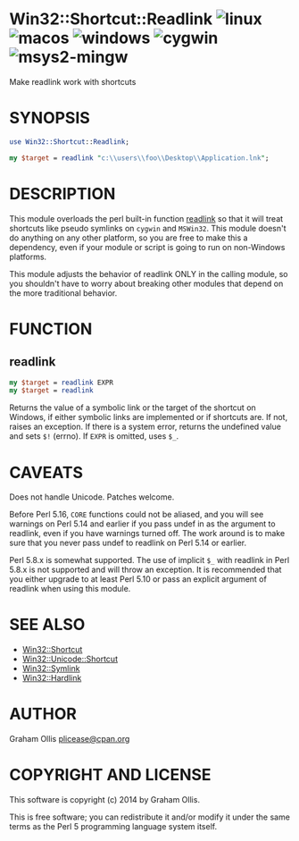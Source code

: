 # Win32::Shortcut::Readlink ![linux](https://github.com/uperl/Win32-Shortcut-Readlink/workflows/linux/badge.svg) ![macos](https://github.com/uperl/Win32-Shortcut-Readlink/workflows/macos/badge.svg) ![windows](https://github.com/uperl/Win32-Shortcut-Readlink/workflows/windows/badge.svg) ![cygwin](https://github.com/uperl/Win32-Shortcut-Readlink/workflows/cygwin/badge.svg) ![msys2-mingw](https://github.com/uperl/Win32-Shortcut-Readlink/workflows/msys2-mingw/badge.svg)

Make readlink work with shortcuts

# SYNOPSIS

```perl
use Win32::Shortcut::Readlink;

my $target = readlink "c:\\users\\foo\\Desktop\\Application.lnk";
```

# DESCRIPTION

This module overloads the perl built-in function [readlink](https://metacpan.org/pod/perlfunc#readlink)
so that it will treat shortcuts like pseudo symlinks on `cygwin` and `MSWin32`.
This module doesn't do anything on any other platform, so you are free to make
this a dependency, even if your module or script is going to run on non-Windows
platforms.

This module adjusts the behavior of readlink ONLY in the calling module, so
you shouldn't have to worry about breaking other modules that depend on the
more traditional behavior.

# FUNCTION

## readlink

```perl
my $target = readlink EXPR
my $target = readlink
```

Returns the value of a symbolic link or the target of the shortcut on Windows,
if either symbolic links are implemented or if shortcuts are.  If not, raises an 
exception.  If there is a system error, returns the undefined value and sets 
`$!` (errno). If `EXPR` is omitted, uses `$_`.

# CAVEATS

Does not handle Unicode.  Patches welcome.

Before Perl 5.16, `CORE` functions could not be aliased, and you will see warnings
on Perl 5.14 and earlier if you pass undef in as the argument to readlink, even if
you have warnings turned off.  The work around is to make sure that you never pass
undef to readlink on Perl 5.14 or earlier.

Perl 5.8.x is somewhat supported.  The use of implicit `$_` with readlink in
Perl 5.8.x is not supported and will throw an exception.  It is recommended that
you either upgrade to at least Perl 5.10 or pass an explicit argument of readlink
when using this module.

# SEE ALSO

- [Win32::Shortcut](https://metacpan.org/pod/Win32::Shortcut)
- [Win32::Unicode::Shortcut](https://metacpan.org/pod/Win32::Unicode::Shortcut)
- [Win32::Symlink](https://metacpan.org/pod/Win32::Symlink)
- [Win32::Hardlink](https://metacpan.org/pod/Win32::Hardlink)

# AUTHOR

Graham Ollis <plicease@cpan.org>

# COPYRIGHT AND LICENSE

This software is copyright (c) 2014 by Graham Ollis.

This is free software; you can redistribute it and/or modify it under
the same terms as the Perl 5 programming language system itself.
